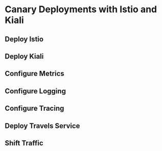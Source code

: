 # Canary Deployments with Istio and Kiali

## Deploy Istio

## Deploy Kiali

## Configure Metrics

## Configure Logging

## Configure Tracing

## Deploy Travels Service

## Shift Traffic